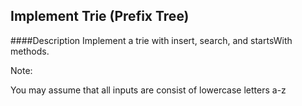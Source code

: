 ## Implement Trie (Prefix Tree)
####Description
Implement a trie with insert, search, and startsWith methods.

Note:

You may assume that all inputs are consist of lowercase letters a-z